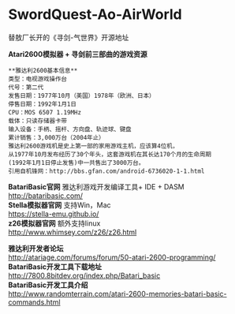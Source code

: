 # SwordQuest-Ao-AirWorld
替敖厂长开的《寻剑-气世界》开源地址

**Atari2600模拟器 + 寻剑前三部曲的游戏资源**  
```
**雅达利2600基本信息**  
类型：电视游戏操作台  
代号：第二代  
发售日期：1977年10月（美国）1978年（欧洲、日本）  
停售日期：1992年1月1日  
CPU：MOS 6507 1.19MHz  
载体：只读存储器卡带  
输入设备：手柄、摇杆、方向盘、轨迹球、键盘  
累计销售：3,000万台（2004年止）  
雅达利2600游戏机是史上第一部的家用游戏主机，应该算4位机，  
从1977年10月发布经历了30个年头，这套游戏机在其长达170个月的生命周期  
(1992年1月1日停止发售)中一共售出了3000万台。  
引用自机锋网：http://bbs.gfan.com/android-6736020-1-1.html
```
**BatariBasic官网** 雅达利游戏开发编译工具+ IDE + DASM  
http://bataribasic.com/  
**Stella模拟器官网** 支持Win，Mac  
https://stella-emu.github.io/  
**z26模拟器官网** 额外支持linux  
http://www.whimsey.com/z26/z26.html  

**雅达利开发者论坛**   
http://atariage.com/forums/forum/50-atari-2600-programming/  
**BatariBasic开发工具下载地址**  
http://7800.8bitdev.org/index.php/Batari_basic  
**BatariBasic开发工具介绍**   
http://www.randomterrain.com/atari-2600-memories-batari-basic-commands.html  


